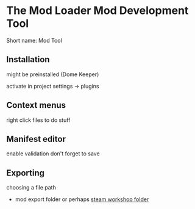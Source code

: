 # The Mod Loader Mod Development Tool

Short name: Mod Tool

## Installation

might be preinstalled (Dome Keeper)

activate in project settings -> plugins

## Context menus

right click files to do stuff

## Manifest editor

enable validation
don't forget to save

## Exporting
choosing a file path
- mod export folder or perhaps [steam workshop folder](/guides/modding/file_paths/#steam-workshop-files)


